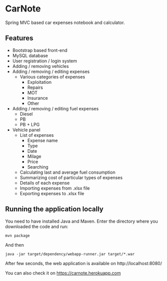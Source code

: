 # CarNote
Spring MVC based car expenses notebook and calculator. 

## Features
 - Bootstrap based front-end
 - MySQL database
 - User registration / login system 
 - Adding / removing vehicles
 - Adding / removing / editing expenses 
    - Various categories of expenses
      - Exploitation
      - Repairs
      - MOT
      - Insurance
      - Other
 - Adding / removing / editing fuel expenses
   - Diesel
   - PB
   - PB + LPG
 - Vehicle panel
   - List of expenses
     - Expense name
     - Type
     - Date
     - Milage
     - Price
     - Searching
   - Calculating last and average fuel consumption
   - Summarizing cost of particular types of expenses 
   - Details of each expense
   - Importing expenses from .xlsx file
   - Exporting expenses to .xlsx file
 
## Running the application locally

You need to have installed Java and Maven. 
Enter the directory where you downloaded the code and run:
```
mvn package
```
And then 
```
java -jar target/dependency/webapp-runner.jar target/*.war
```
After few seconds, the web application is available on http://localhost:8080/

You can also check it on https://carnote.herokuapp.com

